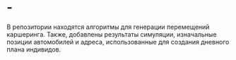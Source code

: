 # -
В репозитории находятся алгоритмы для генерации перемещений каршеринга. Также, добавлены результаты симуляции, изначальные позиции автомобилей и адреса, использованные для создания дневного плана индивидов.


